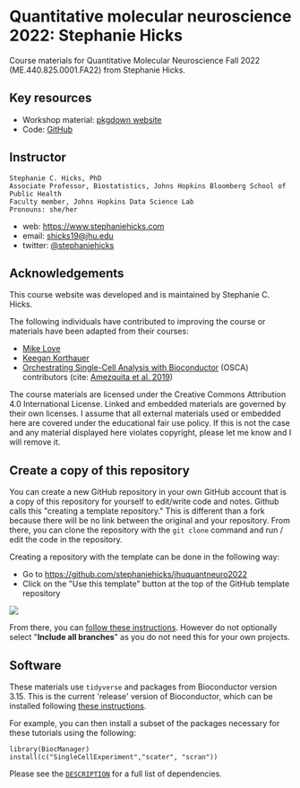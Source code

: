 # Quantitative molecular neuroscience 2022: Stephanie Hicks

Course materials for Quantitative Molecular Neuroscience Fall 2022 (ME.440.825.0001.FA22) from Stephanie Hicks. 


## Key resources

- Workshop material: [pkgdown website](https://stephaniehicks.com/jhuquantneuro2022)
- Code: [GitHub](https://github.com/stephaniehicks/jhuquantneuro2022)

## Instructor

```
Stephanie C. Hicks, PhD
Associate Professor, Biostatistics, Johns Hopkins Bloomberg School of Public Health
Faculty member, Johns Hopkins Data Science Lab
Pronouns: she/her 
```
- web: https://www.stephaniehicks.com
- email: shicks19@jhu.edu
- twitter: [@stephaniehicks](http://twitter.com/stephaniehicks)

## Acknowledgements

This course website was developed and is maintained by Stephanie C. Hicks.

The following individuals have contributed to improving the course or materials have been adapted from their courses: 

- [Mike Love](https://biodatascience.github.io/compbio/bioc/objects)
- [Keegan Korthauer](https://kkorthauer.org)
- [Orchestrating Single-Cell Analysis with Bioconductor](https://bioconductor.org/books/release/OSCA) (OSCA) contributors (cite: [Amezquita et al. 2019](https://doi.org/10.1038/s41592-019-0654-x))

The course materials are licensed under the Creative Commons Attribution 4.0 International License. 
Linked and embedded materials are governed by their own licenses. 
I assume that all external materials used or embedded here are covered under the educational fair use policy. 
If this is not the case and any material displayed here violates copyright, please let me know and I will remove it.


## Create a copy of this repository

You can create a new GitHub repository in your own GitHub account that is 
a copy of this repository for yourself to edit/write code and notes. 
Github calls this "creating a template repository." 
This is different than a fork because there will be no link between the original and your repository.
From there, you can clone the repository with the `git clone` command and run / edit the code in the repository.

Creating a repository with the template can be done in the following way: 

- Go to https://github.com/stephaniehicks/jhuquantneuro2022
- Click on the "Use this template" button at the top of the GitHub template repository

![](https://docs.github.com/assets/cb-36544/images/help/repository/use-this-template-button.png)

From there, you can [follow these instructions](https://docs.github.com/en/repositories/creating-and-managing-repositories/creating-a-repository-from-a-template). However do not optionally select "**Include all branches**" as you do not need this for your own projects.

## Software

These materials use `tidyverse` and packages from Bioconductor version 3.15.
This is the current 'release' version of Bioconductor, which can be installed following [these instructions](https://bioconductor.org/install).

For example, you can then install a subset of the packages necessary for these tutorials using the following:

```
library(BiocManager)
install(c("SingleCellExperiment","scater", "scran"))
```

Please see the [`DESCRIPTION`](https://github.com/stephaniehicks/cshlgsd2022/blob/main/DESCRIPTION) for a full list of dependencies.


